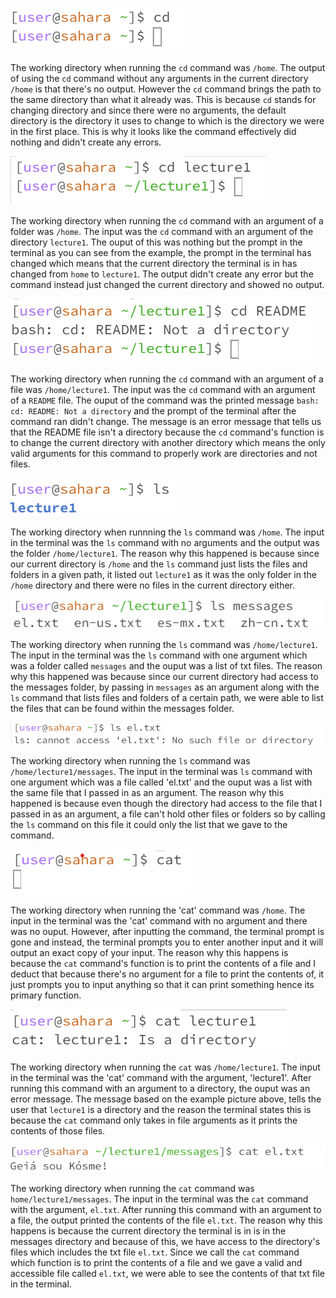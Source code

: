 ![Image](cdwnoarg.png)

The working directory when running the `cd` command was `/home`. The output of using the `cd` command without any arguments in the current directory `/home` is that there's no output. However the `cd` command brings the path to the same directory than what it already was. This is because `cd` stands for changing directory and since there were no arguments, the default directory is the directory it uses to change to which is the directory we were in the first place. This is why it looks like the command effectively did nothing and didn't create any errors.

![Image](cdwitharg.png)

The working directory when running the `cd` command with an argument of a folder was `/home`. The input was the `cd` command with an argument of the directory `lecture1`. The ouput of this was nothing but the prompt in the terminal as you can see from the example, the prompt in the terminal has changed which means that the current directory the terminal is in has changed from `home` to `lecture1`. The output didn't create any error but the command instead just changed the current directory and showed no output.

![Image](cdwithfile.png)

The working directory when running the `cd` command with an argument of a file was `/home/lecture1`. The input was the `cd` command with an argument of a `README` file. The ouput of the command was the printed message `bash: cd: README: Not a directory` and the prompt of the terminal after the command ran didn't change. The message is an error message that tells us that the README file isn't a directory because the `cd` command's function is to change the current directory with another directory which means the only valid arguments for this command to properly work are directories and not files.

![Image](lswnoarg.png)

The working directory when runnning the `ls` command was `/home`. The input in the terminal was the `ls` command with no arguments and the output was the folder `/home/lecture1`. The reason why this happened is because since our current directory is `/home` and the `ls` command just lists the files and folders in a given path, it listed out `lecture1` as it was the only folder in the `/home` directory and there were no files in the current directory either.

![Image](lswithfolder.png)

The working directory when running the `ls` command was `/home/lecture1`. The input in the terminal was the `ls` command with one argument which was a folder called `messages` and the ouput was a list of txt files. The reason why this happened was because since our current directory had access to the messages folder, by passing in `messages` as an argument along with the `ls` command that lists files and folders of a certain path, we were able to list the files that can be found within the messages folder.

![Image](lswfile.png)

The working directory when running the `ls` command was `/home/lecture1/messages`. The input in the terminal was `ls` command with one argument which was a file called 'el.txt' and the ouput was a list with the same file that I passed in as an argument. The reason why this happened is because even though the directory had access to the file that I passed in as an argument, a file can't hold other files or folders so by calling the `ls` command on this file it could only the list that we gave to the command.

![Image](catwnoarg.png)

The working directory when running the 'cat' command was `/home`. The input in the terminal was the 'cat' command with no argument and there was no ouput. However, after inputting the command, the terminal prompt is gone and instead, the terminal prompts you to enter another input and it will output an exact copy of your input. The reason why this happens is because the `cat` command's function is to print the contents of a file and I deduct that because there's no argument for a file to print the contents of, it just prompts you to input anything so that it can print something hence its primary function.

![Image](catwfolder.png)

The working directory when running the `cat` was `/home/lecture1`. The input in the terminal was the 'cat' command with the argument, 'lecture1'. After running this command with an argument to a directory, the ouput was an error message. The message based on the example picture above, tells the user that `lecture1` is a directory and the reason the terminal states this is because the `cat` command only takes in file arguments as it prints the contents of those files.

![Image](catwithfile.png)

The working directory when running the `cat` command was `home/lecture1/messages`. The input in the terminal was the `cat` command with the argument, `el.txt`. After running this command with an argument to a file, the output printed the contents of the file `el.txt`. The reason why this happens is because the current directory the terminal is in is in the messages directory and because of this, we have access to the directory's files which includes the txt file `el.txt`. Since we call the `cat` command which function is to print the contents of a file and we gave a valid and accessible file called `el.txt`, we were able to see the contents of that txt file in the terminal.
